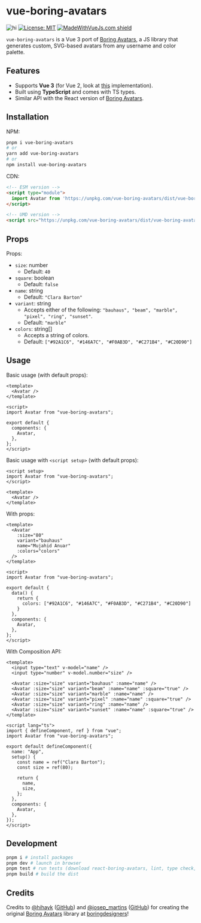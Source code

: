 # vue-boring-avatars

![hi](https://badgen.net/npm/v/vue-boring-avatars)
[![License: MIT](https://img.shields.io/badge/License-MIT-yellow.svg)](https://opensource.org/licenses/MIT)
[![MadeWithVueJs.com shield](https://madewithvuejs.com/storage/repo-shields/3206-shield.svg)](https://madewithvuejs.com/p/vue-boring-avatars/shield-link)

`vue-boring-avatars` is a Vue 3 port of [Boring Avatars](https://github.com/boringdesigners/boring-avatars), a JS library that generates custom, SVG-based avatars from any username and color palette.

## Features

- Supports **Vue 3** (for Vue 2, look at [this](https://github.com/stonega/vue2-boring-avatars) implementation).
- Built using **TypeScript** and comes with TS types.
- Similar API with the React version of [Boring Avatars](https://github.com/boringdesigners/boring-avatars).

## Installation

NPM:

```bash
pnpm i vue-boring-avatars
# or
yarn add vue-boring-avatars
# or
npm install vue-boring-avatars
```

CDN:

```html
<!-- ESM version -->
<script type="module">
  import Avatar from 'https://unpkg.com/vue-boring-avatars/dist/vue-boring-avatars.js'
</script>

<!-- UMD version -->
<script src="https://unpkg.com/vue-boring-avatars/dist/vue-boring-avatars.umd.cjs"></script>                                                                
```

## Props

Props:

- `size`: number
  - Default: `40`
- `square`: boolean
  - Default: `false`
- `name`: string
  - Default: `"Clara Barton"`
- `variant`: string
  - Accepts either of the following: `"bauhaus", "beam", "marble", "pixel", "ring", "sunset"`.
  - Default: `"marble"`
- `colors`: string[]
  - Accepts a string of colors.
  - Default: `["#92A1C6", "#146A7C", "#F0AB3D", "#C271B4", "#C20D90"]`

## Usage

Basic usage (with default props):

```vue
<template>
  <Avatar />
</template>

<script>
import Avatar from "vue-boring-avatars";

export default {
  components: {
    Avatar,
  },
};
</script>
```


Basic usage with `<script setup>` (with default props):

```vue
<script setup>
import Avatar from "vue-boring-avatars";
</script>

<template>
  <Avatar />
</template>
```

With props:

```vue
<template>
  <Avatar 
    :size="80" 
    variant="bauhaus"
    name="Mujahid Anuar" 
    :colors="colors" 
  />
</template>

<script>
import Avatar from "vue-boring-avatars";

export default {
  data() {
    return {
      colors: ["#92A1C6", "#146A7C", "#F0AB3D", "#C271B4", "#C20D90"]
    }
  },
  components: {
    Avatar,
  },
};
</script>
```

With Composition API:

```vue
<template>
  <input type="text" v-model="name" />
  <input type="number" v-model.number="size" />

  <Avatar :size="size" variant="bauhaus" :name="name" />
  <Avatar :size="size" variant="beam" :name="name" :square="true" />
  <Avatar :size="size" variant="marble" :name="name" />
  <Avatar :size="size" variant="pixel" :name="name" :square="true" />
  <Avatar :size="size" variant="ring" :name="name" />
  <Avatar :size="size" variant="sunset" :name="name" :square="true" />
</template>

<script lang="ts">
import { defineComponent, ref } from "vue";
import Avatar from "vue-boring-avatars";

export default defineComponent({
  name: "App",
  setup() {
    const name = ref("Clara Barton");
    const size = ref(80);

    return {
      name,
      size,
    };
  },
  components: {
    Avatar,
  },
});
</script>
```

## Development

```sh
pnpm i # install packages
pnpm dev # launch in browser
pnpm test # run tests (download react-boring-avatars, lint, type check, then run tests)
pnpm build # build the dist
```

## Credits

Credits to [@hihayk](https://twitter.com/hihayk) ([GitHub](https://github.com/hihayk)) and [@josep_martins](https://twitter.com/josep_martins) ([GitHub](https://github.com/josepmartins)) for creating the original [Boring Avatars](https://github.com/boringdesigners/boring-avatars) library at [boringdesigners](https://github.com/boringdesigners)!
